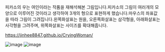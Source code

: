 피카소의 우는 여인이라는 작품을 재해석해본 그림입니다.피카소의 그림이 여러개의 모양으로 이루어진 것이라고 생각하여 3개의 형으로 표현하게 했습니다.마우스의 좌표값을 따라 그림이 그려집니다.왼쪽화살표는 원을, 오른쪽화살표는 삼각형을, 아래화살표는 사각형을 그려주며, 위쪽화살표는 사이즈를 확대해줍니다.


https://jinhee8847.github.io/CryingWoman/

![image](https://user-images.githubusercontent.com/100195563/203776001-b67b4468-3af2-4fd7-b8c6-f72554639883.png)
![image](https://user-images.githubusercontent.com/100195563/203776286-bef4b9b8-6604-4b35-b029-219a6a0b280b.png)
